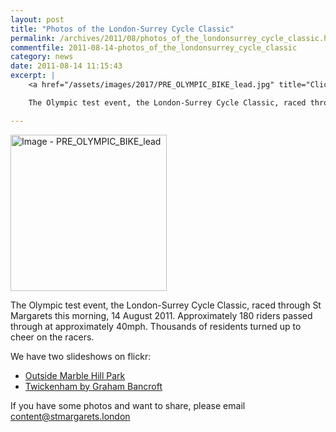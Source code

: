 ```yaml
---
layout: post
title: "Photos of the London-Surrey Cycle Classic"
permalink: /archives/2011/08/photos_of_the_londonsurrey_cycle_classic.html
commentfile: 2011-08-14-photos_of_the_londonsurrey_cycle_classic
category: news
date: 2011-08-14 11:15:43
excerpt: |
    <a href="/assets/images/2017/PRE_OLYMPIC_BIKE_lead.jpg" title="Click for a larger image"><img src="/assets/images/2017/PRE_OLYMPIC_BIKE_lead-thumb.jpg" width="250" alt="Image - PRE_OLYMPIC_BIKE_lead"  class="photo right"/></a>

    The Olympic test event, the London-Surrey Cycle Classic, raced through St Margarets this morning, 14 August 2011.  Approximately 180 riders passed through at approximately 40mph.  Thousands of residents turned up to cheer on the racers.

---
```


<a href="/assets/images/2017/PRE_OLYMPIC_BIKE_lead.jpg" title="Click for a larger image"><img src="/assets/images/2017/PRE_OLYMPIC_BIKE_lead-thumb.jpg" width="250" alt="Image - PRE_OLYMPIC_BIKE_lead"  class="photo right"/></a>

The Olympic test event, the London-Surrey Cycle Classic, raced through St Margarets this morning, 14 August 2011. Approximately 180 riders passed through at approximately 40mph. Thousands of residents turned up to cheer on the racers.

We have two slideshows on flickr:

-   [Outside Marble Hill Park](http://www.flickr.com//photos/mahnke/sets/72157627304780445/show/)
-   [Twickenham by Graham Bancroft](http://www.flickr.com//photos/grahambancroft/sets/72157627304540957/show/)

If you have some photos and want to share, please email <content@stmargarets.london>
